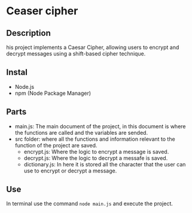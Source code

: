# Ceaser cipher

## Description
his project implements a Caesar Cipher, allowing users to encrypt and decrypt messages using a shift-based cipher technique.

## Instal
- Node.js
- npm (Node Package Manager)

## Parts
- main.js: The main document of the project, in this document is where the functions are called and the variables are sended.
- src folder: where all the functions and information relevant to the function of the project are saved.
  - encrypt.js: Where the logic to encrypt a message is saved.
  - decrypt.js:  Where the logic to decrypt a messafe is saved.
  - dictionary.js:  In here it is stored all the character that the user can use to encrypt or decrypt a message.

## Use
 In terminal use the command `node main.js` and execute the project.
